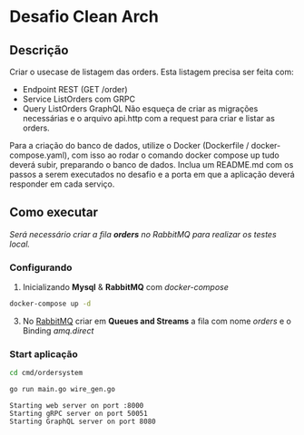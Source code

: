 # Desafio Clean Arch

## Descrição

Criar o usecase de listagem das orders.
Esta listagem precisa ser feita com:
- Endpoint REST (GET /order)
- Service ListOrders com GRPC
- Query ListOrders GraphQL
Não esqueça de criar as migrações necessárias e o arquivo api.http com a request para criar e listar as orders.

Para a criação do banco de dados, utilize o Docker (Dockerfile / docker-compose.yaml), com isso ao rodar o comando docker compose up tudo deverá subir, preparando o banco de dados.
Inclua um README.md com os passos a serem executados no desafio e a porta em que a aplicação deverá responder em cada serviço.

## Como executar
*Será necessário criar a fila **orders** no RabbitMQ para realizar os testes local.*

### Configurando 

1. Inicializando **Mysql** & **RabbitMQ** com *docker-compose*
```bash
docker-compose up -d 
```

3. No [RabbitMQ](http://localhost:15672/]) criar em **Queues and Streams** a fila com nome *orders* e o Binding *amq.direct*

### Start aplicação
```bash
cd cmd/ordersystem
```
```bash
go run main.go wire_gen.go
```
```
Starting web server on port :8000
Starting gRPC server on port 50051
Starting GraphQL server on port 8080
```
